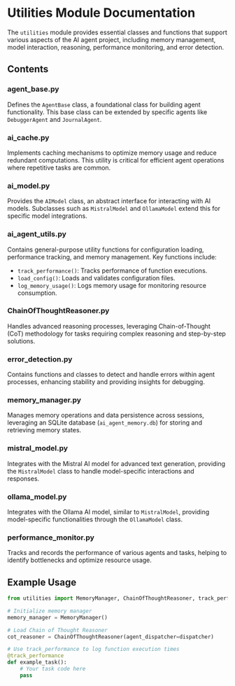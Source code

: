 # Utilities Module Documentation

The `utilities` module provides essential classes and functions that support various aspects of the AI agent project, including memory management, model interaction, reasoning, performance monitoring, and error detection.

## Contents

### agent_base.py
Defines the `AgentBase` class, a foundational class for building agent functionality. This base class can be extended by specific agents like `DebuggerAgent` and `JournalAgent`.

### ai_cache.py
Implements caching mechanisms to optimize memory usage and reduce redundant computations. This utility is critical for efficient agent operations where repetitive tasks are common.

### ai_model.py
Provides the `AIModel` class, an abstract interface for interacting with AI models. Subclasses such as `MistralModel` and `OllamaModel` extend this for specific model integrations.

### ai_agent_utils.py
Contains general-purpose utility functions for configuration loading, performance tracking, and memory management. Key functions include:
- `track_performance()`: Tracks performance of function executions.
- `load_config()`: Loads and validates configuration files.
- `log_memory_usage()`: Logs memory usage for monitoring resource consumption.

### ChainOfThoughtReasoner.py
Handles advanced reasoning processes, leveraging Chain-of-Thought (CoT) methodology for tasks requiring complex reasoning and step-by-step solutions.

### error_detection.py
Contains functions and classes to detect and handle errors within agent processes, enhancing stability and providing insights for debugging.

### memory_manager.py
Manages memory operations and data persistence across sessions, leveraging an SQLite database (`ai_agent_memory.db`) for storing and retrieving memory states.

### mistral_model.py
Integrates with the Mistral AI model for advanced text generation, providing the `MistralModel` class to handle model-specific interactions and responses.

### ollama_model.py
Integrates with the Ollama AI model, similar to `MistralModel`, providing model-specific functionalities through the `OllamaModel` class.

### performance_monitor.py
Tracks and records the performance of various agents and tasks, helping to identify bottlenecks and optimize resource usage.

## Example Usage

```python
from utilities import MemoryManager, ChainOfThoughtReasoner, track_performance

# Initialize memory manager
memory_manager = MemoryManager()

# Load Chain of Thought Reasoner
cot_reasoner = ChainOfThoughtReasoner(agent_dispatcher=dispatcher)

# Use track_performance to log function execution times
@track_performance
def example_task():
    # Your task code here
    pass

